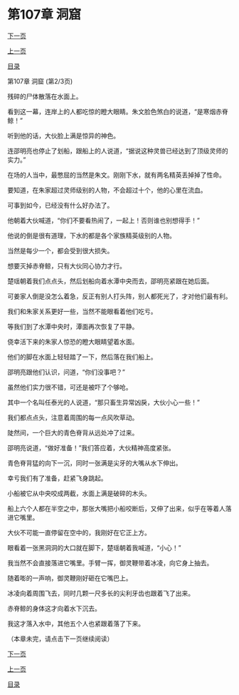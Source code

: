 <h1>第107章   洞窟</h1>
            <div><p><a href="./0320_%E7%AC%AC107%E7%AB%A0_%E6%B4%9E%E7%AA%9F.md">下一页</a></p><p><a href="./0318_%E7%AC%AC107%E7%AB%A0_%E6%B4%9E%E7%AA%9F.md">上一页</a></p><p><a href="../">目录</a></p></div>
            <div><p>第107章   洞窟 (第2/3页)</p><p>残碎的尸体散落在水面上。</p><p>看到这一幕，连岸上的人都吃惊的瞪大眼睛。朱文脸色煞白的说道，“是寒烟赤脊鲸！”</p><p>听到他的话，大伙脸上满是惊异的神色。</p><p>连邵明亮也停止了划船，跟船上的人说道，“据说这种灵兽已经达到了顶级灵师的实力。”</p><p>在场的人当中，最憋屈的当然是朱文。刚刚下水，就有两名精英丢掉掉了性命。</p><p>要知道，在朱家超过灵师级别的人物，不会超过十个，他的心里在流血。</p><p>可事到如今，已经没有什么好办法了。</p><p>他朝着大伙喊道，“你们不要看热闹了，一起上！否则谁也别想得手！”</p><p>他说的倒是很有道理，下水的都是各个家族精英级别的人物。</p><p>当然是每少一个，都会受到很大损失。</p><p>想要灭掉赤脊鲸，只有大伙同心协力才行。</p><p>楚瑶朝着我们点点头，然后划船向着水潭中央而去，邵明亮紧跟在她后面。</p><p>可姜家人倒是没怎么着急，反正有别人打头阵，别人都死光了，才对他们最有利。</p><p>我们和朱家关系更好一些，当然不能眼看着他们吃亏。</p><p>等我们到了水潭中央时，潭面再次恢复了平静。</p><p>侥幸活下来的朱家人惊恐的瞪大眼睛望着水面。</p><p>他们的脚在水面上轻轻踏了一下，然后落在我们船上。</p><p>邵明亮跟他们认识，问道，“你们没事吧？”</p><p>虽然他们实力很不错，可还是被吓了个够呛。</p><p>其中一个名叫任泰光的人说道，“那只畜生异常凶戾，大伙小心一些！”</p><p>我们都点点头，注意着周围的每一点风吹草动。</p><p>陡然间，一个巨大的青色脊背从远处冲了过来。</p><p>邵明亮说道，“做好准备！”我们答应着，大伙精神高度紧张。</p><p>青色脊背猛的向下一沉，同时一张满是尖牙的大嘴从水下伸出。</p><p>幸亏我们有了准备，赶紧飞身跳起。</p><p>小船被它从中央咬成两截，水面上满是破碎的木头。</p><p>船上六个人都在半空之中，那张大嘴把小船咬断后，又伸了出来，似乎在等着人落进它嘴里。</p><p>大伙不可能一直停留在空中的，我刚好在它正上方。</p><p>眼看着一张黑洞洞的大口就在脚下，楚瑶朝着我喊道，“小心！”</p><p>我当然不会直接落进它嘴里。手臂一挥，御灵鞭带着冰凌，向它身上抽去。</p><p>随着嘭的一声响，御灵鞭刚好砸在它嘴巴上。</p><p>冰凌向着周围飞去，同时几颗一尺多长的尖利牙齿也跟着飞了出来。</p><p>赤脊鲸的身体这才向着水下沉去。</p><p>我这才落入水中，其他五个人也紧跟着落了下来。</p><p>（本章未完，请点击下一页继续阅读）</p></div>
            <div><p><a href="./0320_%E7%AC%AC107%E7%AB%A0_%E6%B4%9E%E7%AA%9F.md">下一页</a></p><p><a href="./0318_%E7%AC%AC107%E7%AB%A0_%E6%B4%9E%E7%AA%9F.md">上一页</a></p><p><a href="../">目录</a></p></div>